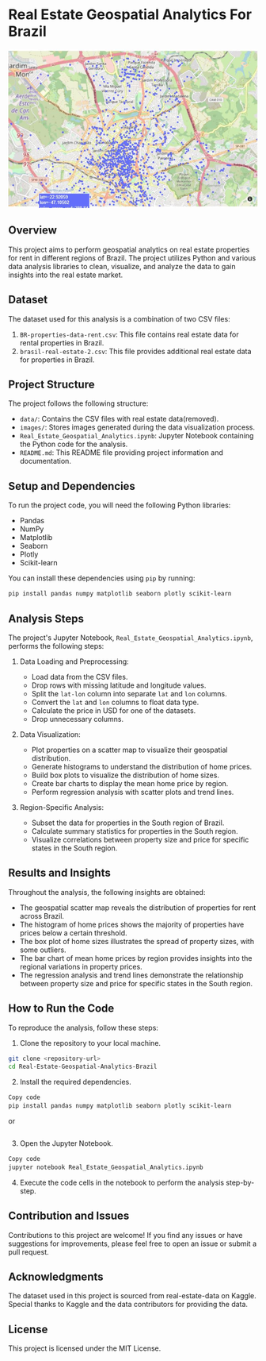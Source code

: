 # Real Estate Geospatial Analytics For Brazil

![Brazil Real Estate](https://github.com/Otto-Destiny/real_estate_geospatial_analytics_for_brazil/blob/main/images/geospatial.png)


## Overview

This project aims to perform geospatial analytics on real estate properties for rent in different regions of Brazil. The project utilizes Python and various data analysis libraries to clean, visualize, and analyze the data to gain insights into the real estate market.

## Dataset

The dataset used for this analysis is a combination of two CSV files:

1. `BR-properties-data-rent.csv`: This file contains real estate data for rental properties in Brazil.
2. `brasil-real-estate-2.csv`: This file provides additional real estate data for properties in Brazil.

## Project Structure

The project follows the following structure:

- `data/`: Contains the CSV files with real estate data(removed).
- `images/`: Stores images generated during the data visualization process.
- `Real_Estate_Geospatial_Analytics.ipynb`: Jupyter Notebook containing the Python code for the analysis.
- `README.md`: This README file providing project information and documentation.

## Setup and Dependencies

To run the project code, you will need the following Python libraries:

- Pandas
- NumPy
- Matplotlib
- Seaborn
- Plotly
- Scikit-learn

You can install these dependencies using `pip` by running:

```bash
pip install pandas numpy matplotlib seaborn plotly scikit-learn
```

## Analysis Steps

The project's Jupyter Notebook, `Real_Estate_Geospatial_Analytics.ipynb`, performs the following steps:

1. Data Loading and Preprocessing:
   - Load data from the CSV files.
   - Drop rows with missing latitude and longitude values.
   - Split the `lat-lon` column into separate `lat` and `lon` columns.
   - Convert the `lat` and `lon` columns to float data type.
   - Calculate the price in USD for one of the datasets.
   - Drop unnecessary columns.

2. Data Visualization:
   - Plot properties on a scatter map to visualize their geospatial distribution.
   - Generate histograms to understand the distribution of home prices.
   - Build box plots to visualize the distribution of home sizes.
   - Create bar charts to display the mean home price by region.
   - Perform regression analysis with scatter plots and trend lines.

3. Region-Specific Analysis:
   - Subset the data for properties in the South region of Brazil.
   - Calculate summary statistics for properties in the South region.
   - Visualize correlations between property size and price for specific states in the South region.

## Results and Insights

Throughout the analysis, the following insights are obtained:

- The geospatial scatter map reveals the distribution of properties for rent across Brazil.
- The histogram of home prices shows the majority of properties have prices below a certain threshold.
- The box plot of home sizes illustrates the spread of property sizes, with some outliers.
- The bar chart of mean home prices by region provides insights into the regional variations in property prices.
- The regression analysis and trend lines demonstrate the relationship between property size and price for specific states in the South region.

## How to Run the Code

To reproduce the analysis, follow these steps:

1. Clone the repository to your local machine.

```bash
git clone <repository-url>
cd Real-Estate-Geospatial-Analytics-Brazil
```
2. Install the required dependencies.
```bash
Copy code
pip install pandas numpy matplotlib seaborn plotly scikit-learn
```
or
```pip install -r requirements.txt
```

3. Open the Jupyter Notebook.
```bash
Copy code
jupyter notebook Real_Estate_Geospatial_Analytics.ipynb
```
4. Execute the code cells in the notebook to perform the analysis step-by-step.

## Contribution and Issues
Contributions to this project are welcome! If you find any issues or have suggestions for improvements, please feel free to open an issue or submit a pull request.

## Acknowledgments
The dataset used in this project is sourced from real-estate-data on Kaggle. Special thanks to Kaggle and the data contributors for providing the data.

## License
This project is licensed under the MIT License.